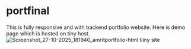 # portfinal
This is fully responsive and with backend portfolio website.
Here is demo page which is hosted on tiny host.
![Screenshot_27-10-2025_181940_amritportfolio-html tiiny site](https://github.com/user-attachments/assets/e4773940-5dc8-4a2d-966e-137653f9de5c)
